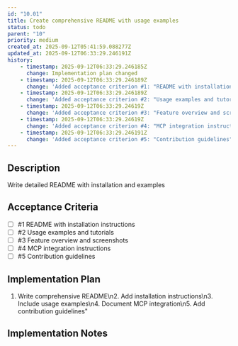 ```yaml
---
id: "10.01"
title: Create comprehensive README with usage examples
status: todo
parent: "10"
priority: medium
created_at: 2025-09-12T05:41:59.088277Z
updated_at: 2025-09-12T06:33:29.246191Z
history:
    - timestamp: 2025-09-12T06:33:29.246185Z
      change: Implementation plan changed
    - timestamp: 2025-09-12T06:33:29.246189Z
      change: 'Added acceptance criterion #1: "README with installation instructions"'
    - timestamp: 2025-09-12T06:33:29.246189Z
      change: 'Added acceptance criterion #2: "Usage examples and tutorials"'
    - timestamp: 2025-09-12T06:33:29.24619Z
      change: 'Added acceptance criterion #3: "Feature overview and screenshots"'
    - timestamp: 2025-09-12T06:33:29.24619Z
      change: 'Added acceptance criterion #4: "MCP integration instructions"'
    - timestamp: 2025-09-12T06:33:29.246191Z
      change: 'Added acceptance criterion #5: "Contribution guidelines"'
---
```

## Description

Write detailed README with installation and examples

## Acceptance Criteria
<!-- AC:BEGIN -->

- [ ] #1 README with installation instructions
- [ ] #2 Usage examples and tutorials
- [ ] #3 Feature overview and screenshots
- [ ] #4 MCP integration instructions
- [ ] #5 Contribution guidelines

<!-- AC:END -->

## Implementation Plan

1. Write comprehensive README\n2. Add installation instructions\n3. Include usage examples\n4. Document MCP integration\n5. Add contribution guidelines"

## Implementation Notes


